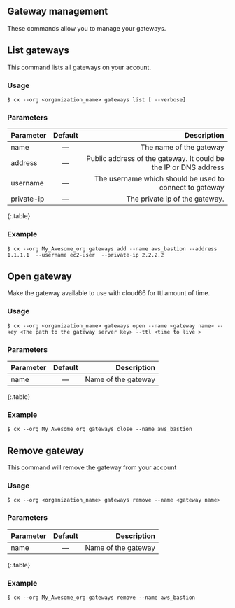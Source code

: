 ## Gateway management

These commands allow you to manage your gateways.


## List gateways

This command lists all gateways on your account.


### Usage

```shell
$ cx --org <organization_name> gateways list [ --verbose]
```


### Parameters

|		Parameter 		   |	Default		|    Description    |
|--|:--:| -:|
|name				   |		—		|The name of the gateway|
|address 	   | 	—		| Public address of the gateway. It could be the IP or DNS address|
|username	 	   |	—	| The username which should be used to connect to gateway|
|private-ip 	   |	—	| The private ip of the gateway.|
{:.table}


### Example

```shell
$ cx --org My_Awesome_org gateways add --name aws_bastion --address 1.1.1.1  --username ec2-user  --private-ip 2.2.2.2
```



## Open gateway

Make the gateway available to use with cloud66 for ttl amount of time.


### Usage

```shell
$ cx --org <organization_name> gateways open --name <gateway name> --key <The path to the gateway server key> --ttl <time to live >
```


### Parameters


|		Parameter 		   |	Default		|   Description    |
|--|:--:| --:|
|		name			   |		—		|Name of the gateway|
{:.table}



### Example

```shell
$ cx --org My_Awesome_org gateways close --name aws_bastion
```



## Remove gateway

This command will remove the gateway from your account


### Usage

```shell
$ cx --org <organization_name> gateways remove --name <gateway name>
```


### Parameters

|		Parameter 		   |	Default		|    Description    |
|--|:--:| -----:|
|		name			   |		—		|Name of the gateway|
{:.table}



### Example

```shell
$ cx --org My_Awesome_org gateways remove --name aws_bastion
```

